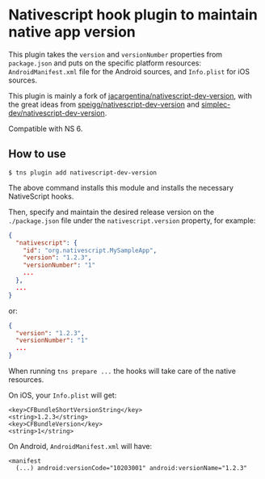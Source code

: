 # Nativescript hook plugin to maintain native app version

This plugin takes the `version` and `versionNumber` properties from `package.json` and puts on the specific platform resources: `AndroidManifest.xml` file for the Android sources, and `Info.plist` for iOS sources.

This plugin is mainly a fork of [jacargentina/nativescript-dev-version](https://github.com/jacargentina/nativescript-dev-version), with the great ideas from [speigg/nativescript-dev-version](https://github.com/speigg/nativescript-dev-version/tree/patch-1) and [simplec-dev/nativescript-dev-version](https://github.com/simplec-dev/nativescript-dev-version).

Compatible with NS 6.

## How to use

```
$ tns plugin add nativescript-dev-version
```

The above command installs this module and installs the necessary NativeScript hooks.

Then, specify and maintain the desired release version on the `./package.json` file under the `nativescript.version` property, for example:

```json
{
  "nativescript": {
    "id": "org.nativescript.MySampleApp",
    "version": "1.2.3",
    "versionNumber": "1"
    ...
  },
  ...
}
```

or:

```json
{
  "version": "1.2.3",
  "versionNumber": "1"
  ...
}
```

When running `tns prepare ...` the hooks will take care of the native resources.

On iOS, your `Info.plist` will get:

```
<key>CFBundleShortVersionString</key>
<string>1.2.3</string>
<key>CFBundleVersion</key>
<string>1</string>
```

On Android, `AndroidManifest.xml` will have:

```
<manifest
  (...) android:versionCode="10203001" android:versionName="1.2.3"
```